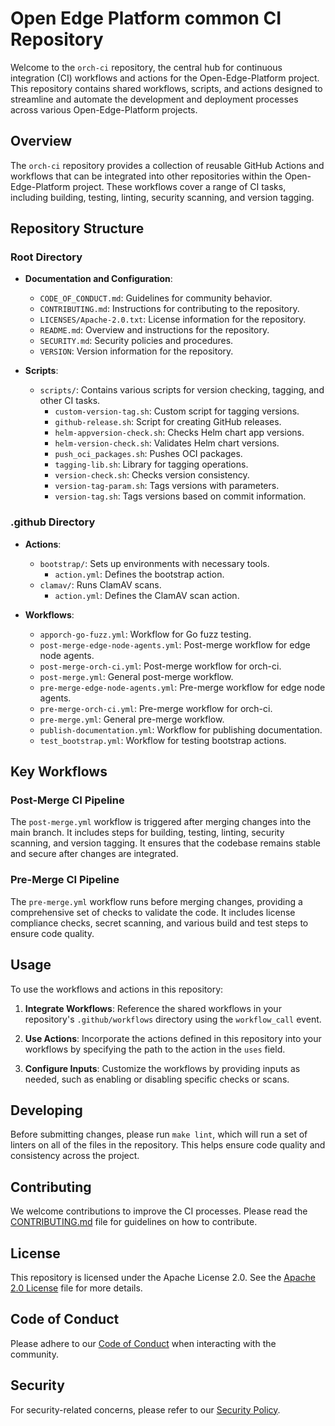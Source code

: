 # Open Edge Platform common CI Repository

Welcome to the `orch-ci` repository, the central hub for continuous integration
(CI) workflows and actions for the Open-Edge-Platform project. This repository
contains shared workflows, scripts, and actions designed to streamline and
automate the development and deployment processes across various
Open-Edge-Platform projects.

## Overview

The `orch-ci` repository provides a collection of reusable GitHub Actions and
workflows that can be integrated into other repositories within the
Open-Edge-Platform project. These workflows cover a range of CI tasks,
including building, testing, linting, security scanning, and version tagging.

## Repository Structure

### Root Directory

- **Documentation and Configuration**:
  - `CODE_OF_CONDUCT.md`: Guidelines for community behavior.
  - `CONTRIBUTING.md`: Instructions for contributing to the repository.
  - `LICENSES/Apache-2.0.txt`: License information for the repository.
  - `README.md`: Overview and instructions for the repository.
  - `SECURITY.md`: Security policies and procedures.
  - `VERSION`: Version information for the repository.

- **Scripts**:
  - `scripts/`: Contains various scripts for version checking, tagging, and
    other CI tasks.
    - `custom-version-tag.sh`: Custom script for tagging versions.
    - `github-release.sh`: Script for creating GitHub releases.
    - `helm-appversion-check.sh`: Checks Helm chart app versions.
    - `helm-version-check.sh`: Validates Helm chart versions.
    - `push_oci_packages.sh`: Pushes OCI packages.
    - `tagging-lib.sh`: Library for tagging operations.
    - `version-check.sh`: Checks version consistency.
    - `version-tag-param.sh`: Tags versions with parameters.
    - `version-tag.sh`: Tags versions based on commit information.

### .github Directory

- **Actions**:
  - `bootstrap/`: Sets up environments with necessary tools.
    - `action.yml`: Defines the bootstrap action.
  - `clamav/`: Runs ClamAV scans.
    - `action.yml`: Defines the ClamAV scan action.

- **Workflows**:
  - `apporch-go-fuzz.yml`: Workflow for Go fuzz testing.
  - `post-merge-edge-node-agents.yml`: Post-merge workflow for edge node agents.
  - `post-merge-orch-ci.yml`: Post-merge workflow for orch-ci.
  - `post-merge.yml`: General post-merge workflow.
  - `pre-merge-edge-node-agents.yml`: Pre-merge workflow for edge node agents.
  - `pre-merge-orch-ci.yml`: Pre-merge workflow for orch-ci.
  - `pre-merge.yml`: General pre-merge workflow.
  - `publish-documentation.yml`: Workflow for publishing documentation.
  - `test_bootstrap.yml`: Workflow for testing bootstrap actions.

## Key Workflows

### Post-Merge CI Pipeline

The `post-merge.yml` workflow is triggered after merging changes into the main
branch. It includes steps for building, testing, linting, security scanning,
and version tagging. It ensures that the codebase remains stable and secure
after changes are integrated.

### Pre-Merge CI Pipeline

The `pre-merge.yml` workflow runs before merging changes, providing a
comprehensive set of checks to validate the code. It includes license
compliance checks, secret scanning, and various build and test steps to ensure
code quality.

## Usage

To use the workflows and actions in this repository:

1. **Integrate Workflows**: Reference the shared workflows in your repository's
   `.github/workflows` directory using the `workflow_call` event.

2. **Use Actions**: Incorporate the actions defined in this repository into
   your workflows by specifying the path to the action in the `uses` field.

3. **Configure Inputs**: Customize the workflows by providing inputs as needed,
   such as enabling or disabling specific checks or scans.

## Developing

Before submitting changes, please run `make lint`, which will run a set of
linters on all of the files in the repository. This helps ensure code quality
and consistency across the project.

## Contributing

We welcome contributions to improve the CI processes. Please read the
[CONTRIBUTING.md](https://docs.openedgeplatform.intel.com/edge-manage-docs/main/developer_guide/contributor_guide/index.html) file for guidelines on how to contribute.

## License

This repository is licensed under the Apache License 2.0. See the
[Apache 2.0 License](LICENSES/Apache-2.0.txt) file for more details.

## Code of Conduct

Please adhere to our [Code of Conduct](CODE_OF_CONDUCT.md) when interacting
with the community.

## Security

For security-related concerns, please refer to our [Security Policy](SECURITY.md).
